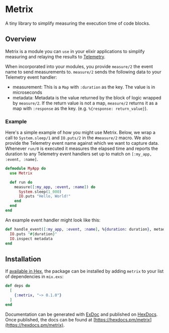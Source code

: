# Metrix

A tiny library to simplify measuring the execution time of code blocks.

## Overview

Metrix is a module you can `use` in your elixir applications to simplify
measuring and relaying the results to [Telemetry](https://github.com/beam-telemetry/telemetry).

When incorporated into your modules, you provide `measure/2` the event name to
send measurements to. `measure/2` sends the following data to your Telemetry
event handler:

- measurement: This is a `Map` with `:duration` as the key. The value is in
  microseconds
- metadata: Metadata is the value returned by the block of logic wrapped by
  `measure/2`. If the return value is not a map, `measure/2` returns it as a map
  with `:response` as the key. (e.g. `%{response: return_value}`).

### Example

Here's a simple example of how you might use Metrix. Below, we wrap a call to
`System.sleep/1` and `IO.puts/2` in the `#measure/2` macro. We also provide the
Telemetry event name against which we want to capture data. Whenever `run/0` is
executed it measures the elapsed time and reports the duration to any Telemetry
event handlers set up to match on `[:my_app, :event, :name]`.

```elixir
defmodule MyApp do
  use Metrix

  def run do
    measure([:my_app, :event, :name]) do
      System.sleep(1_000)
      IO.puts "Hello, World!"
    end
  end
end
```

An example event handler might look like this:

```elixir
def handle_event([:my_app, :event, :name], %{duration: duration}, metadata, _config) do
  IO.puts "#{duration}"
  IO.inspect metadata
end
```

## Installation

If [available in Hex](https://hex.pm/docs/publish), the package can be installed
by adding `metrix` to your list of dependencies in `mix.exs`:

```elixir
def deps do
  [
    {:metrix, "~> 0.1.0"}
  ]
end
```

Documentation can be generated with [ExDoc](https://github.com/elixir-lang/ex_doc)
and published on [HexDocs](https://hexdocs.pm). Once published, the docs can
be found at [https://hexdocs.pm/metrix](https://hexdocs.pm/metrix).

